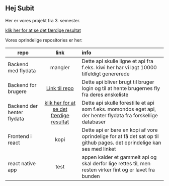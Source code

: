## Hej Subit  

Her er vores projekt fra 3. semester.

[klik her for at se det færdige resultat](https://rasmuslynge.github.io/deploy_Flight/)


Vores oprindelige repositories er her: 

| repo | link | info |
| ------------- |:-------------:|:--------|
| Backend med flydata | mangler | Dette api skulle ligne et api fra f.eks. kiwi her har vi lagt 10000 tilfeldigt genererede |
| Backend for brugere| [Link til repo](https://github.com/RasmusLynge/examPrep/) | Dette api bliver brugt til bruger login og til at hente brugernes fly fra deres ønskeliste | 
| Backend der henter flydata | [klik her for at se det færdige resultat](https://github.com/Magmose/CA3)      | Dette api skulle forestille et api som f.eks. momondos eget api, der henter flydata fra forskellige databaser |
| Frontend i react | kopi | Dette api er bare en kopi af vore oprindelige for at få det sat op til github pages. det oprindelige kan ses med linket |
| react native app | test | appen kalder et gammelt api og skal derfor lige rettes til, men resten virker fint og er lavet fra bunden |

